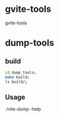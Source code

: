 # gvite-tools
gvite-tools




# dump-tools

## build

```bash
cd dump_tools;
make build;
ls build/;
```

## Usage

./vite-dump -help